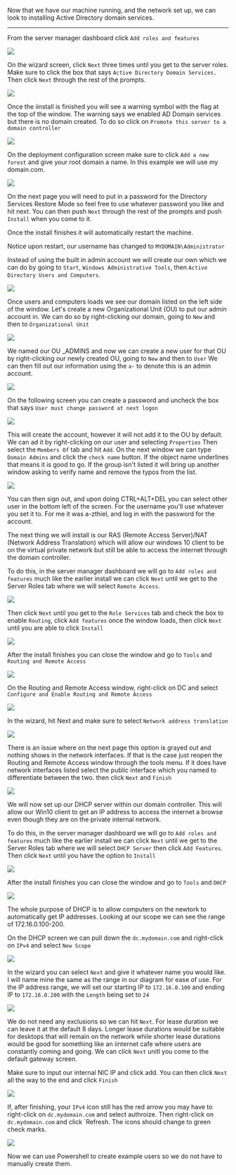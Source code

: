 Now that we have our machine running, and the network set up, we can look to installing Active Directory domain services.

---

From the server manager dashboard click `Add roles and features`

![](Images/2023-03-05-21-04-26.png)

On the wizard screen, click `Next` three times until you get to the server roles. Make sure to click the box that says `Active Directory Domain Services.` Then click `Next` through the rest of the prompts.

![](Images/2023-03-05-21-08-54.png)

Once the iinstall is finished you will see a warning symbol with the flag at the top of the window. The warning says we enabled AD Domain services but there is no domain created. To do so click on `Promote this server to a domain controller`

![](Images/2023-03-05-21-14-41.png)

On the deployment configuration screen make sure to click `Add a new forest` and give your root domain a name. In this example we will use my domain.com.

![](Images/2023-03-05-21-18-48.png)

On the next page you will need to put in a password for the Directory Services Restore Mode so feel free to use whatever password you like and hit next. You can then push `Next` through the rest of the prompts and push `Install` when you come to it.

Once the install finishes it will automatically restart the machine. 

Notice upon restart, our username has changed to `MYDOMAIN\Administrator`

Instead of using the built in admin account we will create our own which we can do by going to `Start`, `Windows Administrative Tools`, then `Active Directory Users and Computers`.

![](Images/2023-03-05-21-37-09.png)

Once users and computers loads we see our domain listed on the left side of the window. Let's create a new Organizational Unit (OU) to put our admin account in. We can do so by right-clicking our domain, going to `New` and then to `Organizational Unit`

![](Images/2023-03-05-21-40-10.png)

We named our OU _ADMINS and now we can create a new user for that OU by right-clicking our newly created OU, going to `New` and then to `User` We can then fill out our information using the `a-` to denote this is an admin account.

![](Images/2023-03-05-21-43-46.png)

On the following screen you can create a password and uncheck the box that says `User must change password at next logon`

![](Images/2023-03-05-21-45-58.png)

This will create the account, however it will not add it to the OU by default. We can ad it by right-clicking on our user and selecting `Properties` Then select the `Members Of` tab and hit `Add`. On the next window we can type `Domain Admins` and click the `check name` button. If the object name underlines that means it is good to go. If the group isn't listed it will bring up another window asking to verify name and remove the typos from the list.

![](Images/2023-03-05-21-52-23.png)

You can then sign out, and upon doing CTRL+ALT+DEL you can select other user in the bottom left of the screen. For the username you'll use whatever you set it to. For me it was a-zthiel, and log in with the password for the account.

The next thing we will install is our RAS (Remote Access Server)/NAT (Network Address Translation) which will allow our windows 10 client to be on the virtual private network but still be able to access the internet through the domain controller.

To do this, in the server manager dashboard we will go to `Add roles and features` much like the earlier install we can click `Next` until we get to the Server Roles tab where we will select `Remote Access`.

![](Images/2023-03-06-20-23-36.png)

Then click `Next` until you get to the `Role Services` tab and check the box to enable `Routing`, click `Add features` once the window loads, then click `Next` until you are able to click `Install`

![](Images/2023-03-06-20-25-19.png)


After the install finishes you can close the window and go to `Tools` and `Routing and Remote Access`

![](Images/2023-03-06-20-34-11.png)

On the Routing and Remote Access window, right-click on DC and select `Configure and Enable Routing and Remote Access`

![](Images/2023-03-06-20-35-55.png)

In the wizard, hit Next and make sure to select `Network address translation` 

![](Images/2023-03-06-20-38-04.png)

There is an issue where on the next page this option is grayed out and nothing shows in the network interfaces. If that is the case just reopen the Routing and Remote Access window through the tools menu. If it does have network interfaces listed select the public interface which you named to differentiate between the two. then click `Next` and `Finish`

![](Images/2023-03-06-20-41-46.png)

We will now set up our DHCP server within our domain controller. This will allow our Win10 client to get an IP address to access the internet a browse even though they are on the private internal network.

To do this, in the server manager dashboard we will go to `Add roles and features` much like the earlier install we can click `Next` until we get to the Server Roles tab where we will select `DHCP Server` then click `Add Features`. Then click `Next` until you have the option to `Install`

![](Images/2023-03-06-20-53-56.png)

After the install finishes you can close the window and go to `Tools` and `DHCP`

![](Images/2023-03-06-20-56-33.png)

The whole purpose of DHCP is to allow computers on the newtork to automatically get IP addresses. Looking at our scope we can see the range of 172.16.0.100-200.

On the DHCP screen we can pull down the `dc.mydomain.com` and right-click on `IPv4` and select `New Scope`

![](Images/2023-03-06-21-00-21.png)

In the wizard you can select `Next` and give it whatever name you would like. I will name mine the same as the range in our diagram for ease of use. For the IP address range, we will set our starting IP to `172.16.0.100` and ending IP to `172.16.0.200` with the `Length` being set to `24`

![](Images/2023-03-06-21-04-47.png)

We do not need any exclusions so we can hit `Next`. For lease duration we can leave it at the default 8 days. Longer lease durations would be suitable for desktops that will remain on the network while shorter lease durations would be good for something like an iinternet cafe where users are constantly coming and going. We can click `Next` unitl you come to the default gateway screen. 

Make sure to input our internal NIC IP and click add. You can then click `Next` all the way to the end and click `Finish`

![](Images/2023-03-06-21-10-24.png)

If, after finishing, your `IPv4` icon still has the red arrow you may have to right-click on `dc.mydomain.com` and select authroize. Then right-click on `dc.mydomain.com` and click `Refresh. The icons should change to green check marks.

![](Images/2023-03-06-21-15-21.png)

Now we can use Powershell to create example users so we do not have to manually create them.